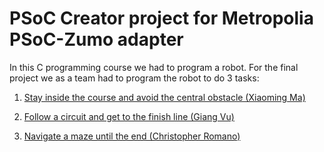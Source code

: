 # PSoC Creator project for Metropolia PSoC-Zumo adapter

In this C programming course we had to program a robot. For the final project we as a team had to program the robot to do 3 tasks:

1) [Stay inside the course and avoid the central obstacle (Xiaoming Ma)](https://github.com/chmromano/smartDevicesProject/blob/master/ZumoBot.cydsn/alex.c)

2) [Follow a circuit and get to the finish line (Giang Vu)](https://github.com/chmromano/smartDevicesProject/blob/master/ZumoBot.cydsn/giang.c)

3) [Navigate a maze until the end (Christopher Romano)](https://github.com/chmromano/smartDevicesProject/blob/master/ZumoBot.cydsn/chris.c)
